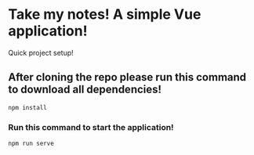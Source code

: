 # Take my notes! A simple Vue application!
Quick project setup!
## After cloning the repo please run this command to download all dependencies! 
```
npm install
```

### Run this command to start the application!
```
npm run serve
```